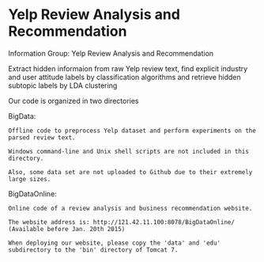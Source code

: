 Yelp Review Analysis and Recommendation
=======================================

Information Group: Yelp Review Analysis and Recommendation

Extract hidden informaion from raw Yelp review text,
find explicit industry and user attitude labels by classification algorithms
and retrieve hidden subtopic labels by LDA clustering

Our code is organized in two directories

  BigData:
  
    Offline code to preprocess Yelp dataset and perform experiments on the parsed review text.
    
    Windows command-line and Unix shell scripts are not included in this directory.
  
    Also, some data set are not uploaded to Github due to their extremely large sizes.
    
  BigDataOnline:
  
    Online code of a review analysis and business recommendation website.
  
    The website address is: http://121.42.11.100:8078/BigDataOnline/ (Available before Jan. 20th 2015)
  
    When deploying our website, please copy the 'data' and 'edu' subdirectory to the 'bin' directory of Tomcat 7.
  
